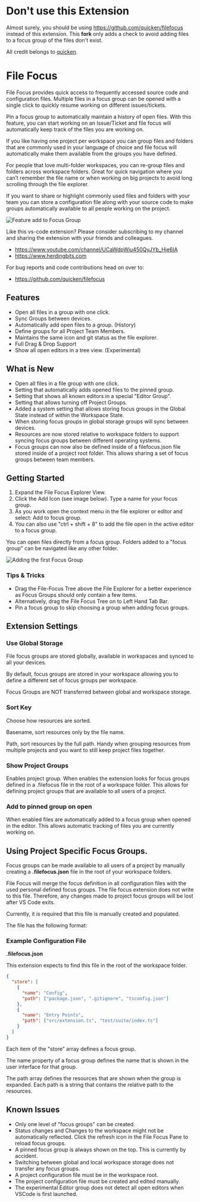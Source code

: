 # Don't use this Extension
Almost surely, you should be using https://github.com/quicken/filefocus instead of this extension.
This **fork** only adds a check to avoid adding files to a focus group of the files don't exist.

All credit belongs to [quicken](https://github.com/quicken).


# File Focus

File Focus provides quick access to frequently accessed source code and configuration files. Multiple files in a focus group can be opened with a single click to quickly resume
working on different issues/tickets.

Pin a focus group to automatically maintain a history of open files. With this feature, you can start working on an Issue/Ticket and file focus will automatically keep track
of the files you are working on.

If you like having one project per workspace you can group files and folders that are commonly used in your language of choice and file focus will automatically make them available from the groups you have defined.

For people that love multi-folder workspaces, you can re-group files and folders across workspace folders. Great for quick navigation where you can’t remember the file name or when working on big projects to avoid long scrolling through the file explorer.

If you want to share or highlight commonly used files and folders with your team you can store a configuration file along with your source code to make groups automatically available to all people working on the project.

![Feature add to Focus Group](https://github.com/quicken/filefocus/blob/master/resources/file-focus_demo.gif?raw=true)

Like this vs-code extension? Please consider subscribing to my channel and sharing the extension with your friends and colleagues.

- https://www.youtube.com/channel/UCaWdpWiu450QyJYb_Hie6lA
- https://www.herdingbits.com

For bug reports and code contributions head on over to:

- https://github.com/quicken/filefocus

## Features

- Open all files in a group with one click.
- Sync Groups between devices.
- Automatically add open files to a group. (History)
- Define groups for all Project Team Members.
- Maintains the same icon and git status as the file explorer.
- Full Drag & Drop Support
- Show all open editors in a tree view. (Experimental)

## What is New

- Open all files in a file group with one click.
- Setting that automatically adds opened files to the pinned group.
- Setting that shows all known editors in a special "Editor Group".
- Setting that allows turning off Project Groups.
- Added a system setting that allows storing focus groups in the Global State instead of within the Workspace State.
- When storing focus groups in global storage groups will sync between devices.
- Resources are now stored relative to workspace folders to support syncing focus groups between different operating systems.
- Focus groups can now also be defined inside of a filefocus.json file stored inside of a project root folder. This allows sharing a set of focus groups between team members.

## Getting Started

1. Expand the File Focus Explorer View.
2. Click the Add Icon (see image below). Type a name for your focus group.
3. As you work open the context menu in the file explorer or editor and select: Add to focus group.
4. You can also use "ctrl + shift + 8" to add the file open in the active editor to a focus group.

You can open files directly from a focus group. Folders added to a "focus group" can be navigated like any other folder.

![Adding the first Focus Group](https://github.com/quicken/filefocus/blob/master/resources/started.png?raw=true)

### Tips & Tricks

- Drag the File-Focus Tree above the File Explorer for a better experience as Focus Groups should only contain a few items.
- Alternatively, drag the File Focus Tree on to Left Hand Tab Bar.
- Pin a focus group to skip choosing a group when adding focus groups.

## Extension Settings

### Use Global Storage

File focus groups are stored globally, available in workspaces and synced to all your devices.

By default, focus groups are stored in your workspace allowing you to define a different set of focus groups per workspace.

Focus Groups are NOT transferred between global and workspace storage.

### Sort Key

Choose how resources are sorted.

Basename, sort resources only by the file name.

Path, sort resources by the full path. Handy when grouping resources from multiple projects and you want to still keep project files together.

### Show Project Groups

Enables project group. When enables the extension looks for focus groups defined in a .filefocus file in the root of a workspace folder.
This allows for defining project groups that are available to all users of a project.

### Add to pinned group on open

When enabled files are automatically added to a focus group when opened in the editor. This allows automatic tracking of files you are currently working on.

## Using Project Specific Focus Groups.

Focus groups can be made available to all users of a project by manually creating a **.filefocus.json** file in the root of your workspace folders.

File Focus will merge the focus definition in all configuration files with the used personal defined focus groups. The file focus extension does not write to this file. Therefore, any changes made to project focus groups will be lost after VS Code exits.

Currently, it is required that this file is manually created and populated.

The file has the following format:

### Example Configuration File

**.filefocus.json**

This extension expects to find this file in the root of the workspace folder.

```json
{
  "store": [
    {
      "name": "Config",
      "path": ["package.json", ".gitignore", "tsconfig.json"]
    },
    {
      "name": "Entry Points",
      "path": ["src/extension.ts", "test/suite/index.ts"]
    }
  ]
}
```

Each item of the "store" array defines a focus group.

The name property of a focus group defines the name that is shown in the user interface for that group.

The path array defines the resources that are shown when the group is expanded. Each path is a string that contains the relative path to the resources.

## Known Issues

- Only one level of "focus groups" can be created.
- Status changes and Changes to the workspace might not be automatically reflected. Click the refresh icon in the File Focus Pane to reload focus groups.
- A pinned focus group is always shown on the top. This is currently by accident.
- Switching between global and local workspace storage does not transfer any focus groups.
- A project configuration file must be in the workspace root.
- The project configuration file must be created and edited manually.
- The experimental Editor group does not detect all open editors when VSCode is first launched.
